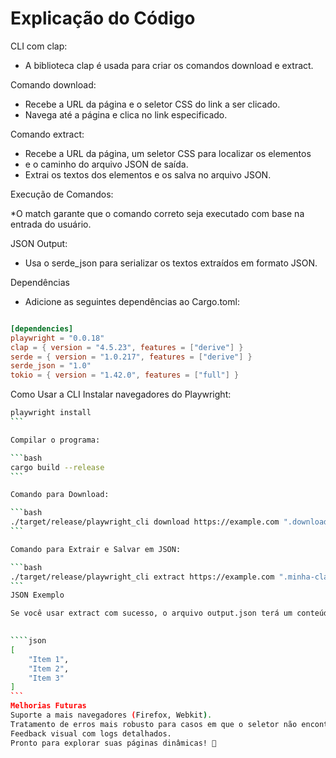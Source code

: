 # Explicação do Código
CLI com clap:

* A biblioteca clap é usada para criar os comandos download e extract.

Comando download:

* Recebe a URL da página e o seletor CSS do link a ser clicado.
* Navega até a página e clica no link especificado.

Comando extract:

* Recebe a URL da página, um seletor CSS para localizar os elementos <li> e o caminho do arquivo JSON de saída.
* Extrai os textos dos elementos e os salva no arquivo JSON.

Execução de Comandos:

*O match garante que o comando correto seja executado com base na entrada do usuário.

JSON Output:

* Usa o serde_json para serializar os textos extraídos em formato JSON.

Dependências

* Adicione as seguintes dependências ao Cargo.toml:

```toml

[dependencies]
playwright = "0.0.18"
clap = { version = "4.5.23", features = ["derive"] }
serde = { version = "1.0.217", features = ["derive"] }
serde_json = "1.0"
tokio = { version = "1.42.0", features = ["full"] }
```

Como Usar a CLI
Instalar navegadores do Playwright:

````bash
playwright install
```

Compilar o programa:

```bash
cargo build --release
```

Comando para Download:

```bash
./target/release/playwright_cli download https://example.com ".download-link"
```

Comando para Extrair e Salvar em JSON:

```bash
./target/release/playwright_cli extract https://example.com ".minha-classe li" output.json
```
JSON Exemplo

Se você usar extract com sucesso, o arquivo output.json terá um conteúdo como:
    

````json
[
    "Item 1",
    "Item 2",
    "Item 3"
]
```
Melhorias Futuras
Suporte a mais navegadores (Firefox, Webkit).
Tratamento de erros mais robusto para casos em que o seletor não encontra elementos.
Feedback visual com logs detalhados.
Pronto para explorar suas páginas dinâmicas! 🚀